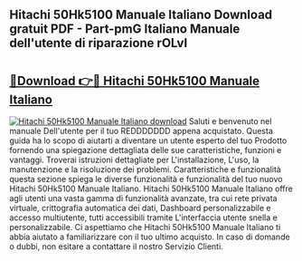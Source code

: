 ## Hitachi 50Hk5100 Manuale Italiano Download gratuit PDF - Part-pmG Italiano Manuale dell'utente di riparazione rOLvI

# <h2><a href="http://dfbubr.blite.top/?on=Hitachi+50Hk5100+Manuale+Italiano">🔗Download 👉🔴 Hitachi 50Hk5100 Manuale Italiano</a></h2>

[![Hitachi 50Hk5100 Manuale Italiano download](https://i.imgur.com/lujVjoI.png)](http://dfbubr.blite.top/?on=Hitachi+50Hk5100+Manuale+Italiano)
Saluti e benvenuto nel manuale Dell'utente per il tuo REDDDDDDD appena acquistato. Questa guida ha lo scopo di aiutarti a diventare un utente esperto del tuo Prodotto fornendo una spiegazione dettagliata delle sue caratteristiche, funzioni e vantaggi. Troverai istruzioni dettagliate per L'installazione, L'uso, la manutenzione e la risoluzione dei problemi. Caratteristiche e funzionalità questa sezione spiega le diverse funzionalità e funzionalità del tuo nuovo Hitachi 50Hk5100 Manuale Italiano. Hitachi 50Hk5100 Manuale Italiano offre agli utenti una vasta gamma di funzionalità avanzate, tra cui rete privata virtuale, crittografia automatica dei dati, Dashboard personalizzabile e accesso multiutente, tutti accessibili tramite L'interfaccia utente snella e personalizzabile. Ci aspettiamo che Hitachi 50Hk5100 Manuale Italiano ti abbia aiutato a familiarizzare con il tuo ultimo acquisto. In caso di domande o dubbi, non esitare a contattare il nostro Servizio Clienti.
